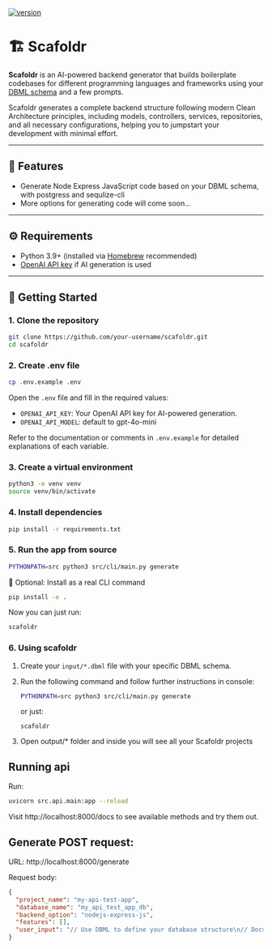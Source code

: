 [![version](https://img.shields.io/badge/version-0.1.0-yellow.svg)](https://semver.org)

# 🏗️ Scafoldr

**Scafoldr** is an AI-powered backend generator that builds boilerplate codebases for different programming languages and frameworks using your [DBML schema](https://dbml.dbdiagram.io/home/) and a few prompts.

Scafoldr generates a complete backend structure following modern Clean Architecture principles, including models, controllers, services, repositories, and all necessary configurations, helping you to jumpstart your development with minimal effort.

---

## 🚀 Features

- Generate Node Express JavaScript code based on your DBML schema, with postgress and sequlize-cli
- More options for generating code will come soon...
---

## ⚙️ Requirements

- Python 3.9+ (installed via [Homebrew](https://brew.sh/) recommended)
- [OpenAI API key](https://platform.openai.com/account/api-keys) if AI generation is used

---

## 🧪 Getting Started

### 1. Clone the repository

```bash
git clone https://github.com/your-username/scafoldr.git
cd scafoldr
```

### 2. Create .env file

```bash
cp .env.example .env
```

Open the `.env` file and fill in the required values:

- `OPENAI_API_KEY`: Your OpenAI API key for AI-powered generation.
- `OPENAI_API_MODEL`: default to gpt-4o-mini

Refer to the documentation or comments in `.env.example` for detailed explanations of each variable.

### 3. Create a virtual environment

```bash
python3 -m venv venv
source venv/bin/activate
```

### 4. Install dependencies
```bash
pip install -r requirements.txt
```

### 5. Run the app from source
```bash
PYTHONPATH=src python3 src/cli/main.py generate
```

🧰 Optional: Install as a real CLI command

```bash
pip install -e .
```
Now you can just run:

```bash
scafoldr
```

### 6. Using scafoldr

1. Create your `input/*.dbml` file with your specific DBML schema.

2. Run the following command and follow further instructions in console:
    ```bash
    PYTHONPATH=src python3 src/cli/main.py generate
    ```
    or just:
    ```base
    scafoldr
    ```
3. Open output/* folder and inside you will see all your Scafoldr projects


## Running api

Run:
```bash
uvicorn src.api.main:app --reload
```

Visit http://localhost:8000/docs to see available methods and try them out. 

## Generate POST request: 

URL: http://localhost:8000/generate

Request body:
```json
{
  "project_name": "my-api-test-app",
  "database_name": "my_api_test_app_db",
  "backend_option": "nodejs-express-js",
  "features": [],
  "user_input": "// Use DBML to define your database structure\n// Docs: https://dbml.dbdiagram.io/docs\n\nTable follows {\n  following_user_id integer\n  followed_user_id integer\n  created_at timestamp \n}\n\nTable users {\n  id integer [primary key]\n  username varchar\n  role varchar\n  created_at timestamp\n}\n\nTable posts {\n  id integer [primary key]\n  title varchar\n  body text [note: 'Content of the post']\n  user_id integer [not null]\n  status varchar\n  created_at timestamp\n}\n\nRef user_posts: posts.user_id > users.id // many-to-one\n\nRef: users.id < follows.following_user_id\n\nRef: users.id < follows.followed_user_id"
}
```